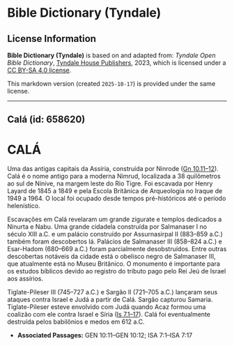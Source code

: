 # Bible Dictionary (Tyndale)

## License Information

**Bible Dictionary (Tyndale)** is based on and adapted from: _Tyndale Open Bible Dictionary_, [Tyndale House Publishers](https://tyndaleopenresources.com/), 2023, which is licensed under a [CC BY-SA 4.0 license](https://creativecommons.org/licenses/by-sa/4.0/legalcode.en).

This markdown version (created `2025-10-17`) is provided under the same license.



--------------------------------

## Calá (id: 658620)

CALÁ
====

Uma das antigas capitais da Assíria, construída por Ninrode ([Gn 10\.11–12](https://ref.ly/Gen10:11-Gen10:12)). Calá é o nome antigo para a moderna Nimrud, localizada a 38 quilômetros ao sul de Nínive, na margem leste do Rio Tigre. Foi escavada por Henry Layard de 1845 a 1849 e pela Escola Britânica de Arqueologia no Iraque de 1949 a 1964\. O local foi ocupado desde tempos pré\-históricos até o período helenístico.

Escavações em Calá revelaram um grande zigurate e templos dedicados a Ninurta e Nabu. Uma grande cidadela construída por Salmanaser I no século XIII a.C. e um palácio construído por Assurnasirpal II (883–859 a.C.) também foram descobertos lá. Palácios de Salmanaser III (858–824 a.C.) e Esar\-Hadom (680–669 a.C.) foram parcialmente desobstruídos. Entre outras descobertas notáveis da cidade está o obelisco negro de Salmanaser III, que atualmente está no Museu Britânico. O monumento é importante para os estudos bíblicos devido ao registro do tributo pago pelo Rei Jeú de Israel aos assírios.

Tiglate\-Pileser III (745–727 a.C.) e Sargão II (721–705 a.C.) lançaram seus ataques contra Israel e Judá a partir de Calá. Sargão capturou Samaria. Tiglate\-Pileser esteve envolvido com Judá quando Acaz formou uma coalizão com ele contra Israel e Síria ([Is 7\.1–17](https://ref.ly/Isa7:1-Isa7:17)). Calá foi eventualmente destruída pelos babilônios e medos em 612 a.C.

* **Associated Passages:** GEN 10:11–GEN 10:12; ISA 7:1–ISA 7:17

